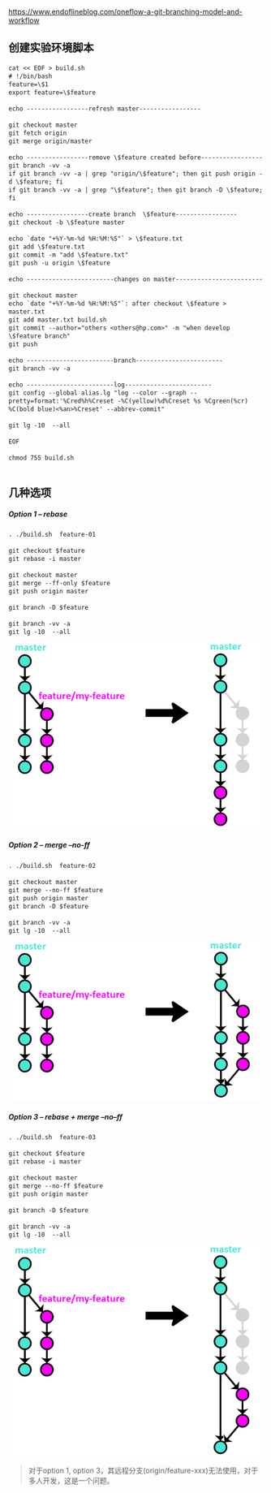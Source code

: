https://www.endoflineblog.com/oneflow-a-git-branching-model-and-workflow

## 创建实验环境脚本

~~~shell
cat << EOF > build.sh
# !/bin/bash
feature=\$1
export feature=\$feature

echo -----------------refresh master-----------------

git checkout master
git fetch origin
git merge origin/master

echo -----------------remove \$feature created before-----------------
git branch -vv -a
if git branch -vv -a | grep "origin/\$feature"; then git push origin -d \$feature; fi 
if git branch -vv -a | grep "\$feature"; then git branch -D \$feature; fi

echo -----------------create branch  \$feature-----------------
git checkout -b \$feature master

echo `date "+%Y-%m-%d %H:%M:%S"` > \$feature.txt
git add \$feature.txt
git commit -m "add \$feature.txt"
git push -u origin \$feature 

echo ------------------------changes on master------------------------

git checkout master
echo `date "+%Y-%m-%d %H:%M:%S"`: after checkout \$feature > master.txt
git add master.txt build.sh
git commit --author="others <others@hp.com>" -m "when develop \$feature branch"
git push 

echo ------------------------branch------------------------
git branch -vv -a

echo ------------------------log------------------------
git config --global alias.lg "log --color --graph --pretty=format:'%Cred%h%Creset -%C(yellow)%d%Creset %s %Cgreen(%cr) %C(bold blue)<%an>%Creset' --abbrev-commit"

git lg -10  --all

EOF

chmod 755 build.sh


~~~

## 几种选项

##### Option 1  – rebase

~~~shell
. ./build.sh  feature-01

git checkout $feature
git rebase -i master

git checkout master
git merge --ff-only $feature
git push origin master

git branch -D $feature

git branch -vv -a
git lg -10  --all
~~~

![img](images/feature-branch-rebase-final.png)

##### Option 2 – merge –no-ff

~~~shell
. ./build.sh  feature-02

git checkout master
git merge --no-ff $feature
git push origin master
git branch -D $feature

git branch -vv -a
git lg -10  --all
~~~

![img](images/feature-branch-merge-final.png)

##### Option 3 – rebase + merge –no–ff

~~~shell
. ./build.sh  feature-03

git checkout $feature
git rebase -i master

git checkout master
git merge --no-ff $feature
git push origin master

git branch -D $feature

git branch -vv -a
git lg -10  --all
~~~

![img](images/feature-branch-rebase-and-merge-final.png)

> 对于option 1, option 3，其远程分支(origin/feature-xxx)无法使用，对于多人开发，这是一个问题。